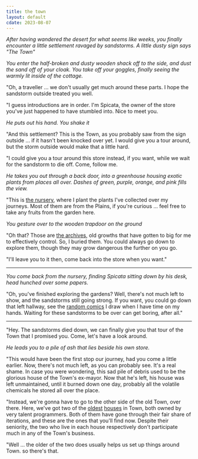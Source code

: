 ```yaml
---
title: the town
layout: default
cdate: 2023-08-07
---
```


*After having wandered the desert for what seems like weeks, you finally encounter a little settlement ravaged by sandstorms. A little dusty sign says "The Town"*

*You enter the half-broken and dusty wooden shack off to the side, and dust the sand off of your cloak. You take off your goggles, finally seeing the warmly lit inside of the cottage.*

"Oh, a traveller ... we don't usually get much around these parts. I hope the sandstorm outside treated you well.

"I guess introductions are in order. I'm Spicata, the owner of the store you've just happened to have stumbled into. Nice to meet you.

*He puts out his hand. You shake it*

"And this settlement? This is the Town, as you probably saw from the sign outside ... if it hasn't been knocked over yet. I would give you a tour around, but the storm outside would make that a little hard.

"I could give you a tour around this store instead, if you want, while we wait for the sandstorm to die off. Come, follow me.

*He takes you out through a back door, into a greenhouse housing exotic plants from places all over. Dashes of green, purple, orange, and pink fills the view.*

"This is [the nursery](), where I plant the plants I've collected over my journeys. Most of them are from the Plains, if you're curious ... feel free to take any fruits from the garden here.

*You gesture over to the wooden trapdoor on the ground*

"Oh that? Those are [the archives](), old growths that have gotten to big for me to effectively control. So, I buried them. You could always go down to explore them, though they may grow dangerous the further on you go.

"I'll leave you to it then, come back into the store when you want."

---

*You come back from the nursery, finding Spicata sitting down by his desk, head hunched over some papers.*

"Oh, you've finished exploring the gardens? Well, there's not much left to show, and the sandstorms still going strong. If you want, you could go down that left hallway, see the [random comics]() I draw when I have time on my hands. Waiting for these sandstorms to be over can get boring, after all."

---

"Hey. The sandstorms died down, we can finally give you that tour of the Town that I promised you. Come, let's have a look around.

*He leads you to a pile of ash that lies beside his own store.*

"This would have been the first stop our journey, had you come a little earlier. Now, there's not much left, as you can probably see. It's a real shame. In case you were wondering, this sad pile of debris used to be the glorious house of the Town's ex-mayor. Now that he's left, his house was left unmaintained, until it burned down one day, probably all the volatile chemicals he stored all over the place.

"Instead, we're gonna have to go to the other side of the old Town, over there. Here, we've got two of the [oldest]() [houses]() in Town, both owned by very talent programmers. Both of them have gone through their fair share of iterations, and these are the ones that you'll find now. Despite their seniority, the two who live in each house respectively don't participate much in any of the Town's business.

"Well ... the older of the two does usually helps us set up things around Town. so there's that.


